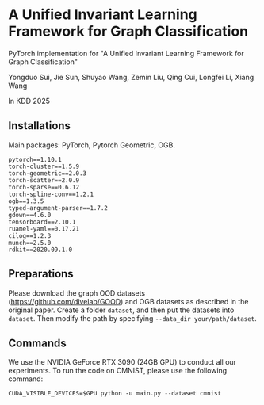 # A Unified Invariant Learning Framework for Graph Classification
PyTorch implementation for "A Unified Invariant Learning Framework for Graph Classification"

Yongduo Sui, Jie Sun, Shuyao Wang, Zemin Liu, Qing Cui, Longfei Li, Xiang Wang

In KDD 2025

## Installations
Main packages: PyTorch, Pytorch Geometric, OGB.
```
pytorch==1.10.1
torch-cluster==1.5.9
torch-geometric==2.0.3
torch-scatter==2.0.9
torch-sparse==0.6.12
torch-spline-conv==1.2.1
ogb==1.3.5
typed-argument-parser==1.7.2
gdown==4.6.0
tensorboard==2.10.1
ruamel-yaml==0.17.21
cilog==1.2.3
munch==2.5.0
rdkit==2020.09.1.0
```

## Preparations
Please download the graph OOD datasets (https://github.com/divelab/GOOD) and OGB datasets as described in the original paper. 
Create a folder ```dataset```, and then put the datasets into ```dataset```. Then modify the path by specifying ```--data_dir your/path/dataset```.


## Commands
 We use the NVIDIA GeForce RTX 3090 (24GB GPU) to conduct all our experiments.
 To run the code on CMNIST, please use the following command:
 ```
CUDA_VISIBLE_DEVICES=$GPU python -u main.py --dataset cmnist

```


